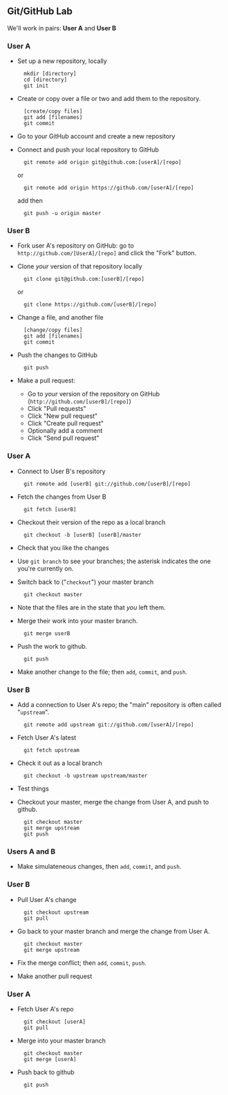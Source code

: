 ## Git/GitHub Lab

We'll work in pairs: **User A** and **User B**

### User A

- Set up a new repository, locally

        mkdir [directory]
        cd [directory]
        git init

- Create or copy over a file or two and add them to the repository.

        [create/copy files]
        git add [filenames]
        git commit

- Go to your GitHub account and create a new repository

- Connect and push your local repository to GitHub

        git remote add origin git@github.com:[userA]/[repo]

  or

        git remote add origin https://github.com/[userA]/[repo]

  add then

        git push -u origin master

### User B

- Fork user A's repository on GitHub: go to
  `http://github.com/[UserA]/[repo]` and click the "Fork" button.

- Clone _your_ version of that repository locally

        git clone git@github.com:[userB]/[repo]

  or

        git clone https://github.com/[userB]/[repo]

- Change a file, and another file

        [change/copy files]
        git add [filenames]
        git commit

- Push the changes to GitHub

        git push

- Make a pull request:

  - Go to _your_ version of the repository on GitHub
  (`http://github.com/[userB]/[repo]`)
  - Click "Pull requests"
  - Click "New pull request"
  - Click "Create pull request"
  - Optionally add a comment
  - Click "Send pull request"

### User A

- Connect to User B's repository

        git remote add [userB] git://github.com/[userB]/[repo]

- Fetch the changes from User B

        git fetch [userB]

- Checkout their version of the repo as a local branch

        git checkout -b [userB] [userB]/master

- Check that you like the changes

- Use `git branch` to see your branches; the asterisk indicates the
  one you're currently on.

- Switch back to ("`checkout`") your master branch

        git checkout master

- Note that the files are in the state that _you_ left them.

- Merge their work into your master branch.

        git merge userB

- Push the work to github.

        git push

- Make another change to the file; then `add`, `commit`, and `push`.

### User B

- Add a connection to User A's repo; the "main" repository is often
  called "`upstream`".

        git remote add upstream git://github.com/[userA]/[repo]

- Fetch User A's latest

        git fetch upstream

- Check it out as a local branch

        git checkout -b upstream upstream/master

- Test things

- Checkout your master, merge the change from User A, and push to
  github.

        git checkout master
        git merge upstream
        git push

### Users A and B

- Make simulateneous changes, then `add`, `commit`, and `push`.

### User B

- Pull User A's change

        git checkout upstream
        git pull

- Go back to your master branch and merge the change from User A.

        git checkout master
        git merge upstream

- Fix the merge conflict; then `add`, `commit`, `push`.

- Make another pull request

### User A

- Fetch User A's repo

        git checkout [userA]
        git pull

- Merge into your master branch

        git checkout master
        git merge [userA]

- Push back to github

        git push
